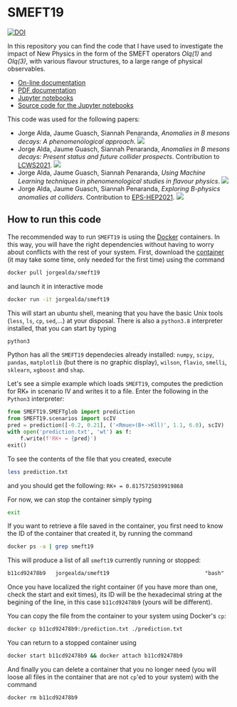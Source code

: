 # SMEFT19



[![DOI](https://zenodo.org/badge/DOI/10.5281/zenodo.5781796.svg)](https://doi.org/10.5281/zenodo.5781796)


In this repository you can find the code that I have used to investigate the impact of New Physics in the form of the
SMEFT operators *Olq(1)* and *Olq(3)*, with various flavour structures, to a large range of physical observables.

* [On-line documentation](https://jorge-alda.github.io/SMEFT19)
* [PDF documentation](https://raw.githubusercontent.com/Jorge-Alda/SMEFT19/gh-pages/SMEFT19.pdf)
* [Jupyter notebooks](https://jorge-alda.github.io/SMEFT19-notebooks/index.html)
* [Source code for the Jupyter notebooks](https://github.com/Jorge-Alda/SMEFT19-notebooks)

This code was used for the following papers:
* Jorge Alda, Jaume Guasch, Siannah Penaranda, *Anomalies in B mesons decays: A phenomenological approach*. [![](https://img.shields.io/badge/arXiv-2012.14799-00ff00)](https://arxiv.org/abs/2012.14799)
* Jorge Alda, Jaume Guasch, Siannah Penaranda, *Anomalies in B mesons decays: Present status and future collider prospects*. Contribution to [LCWS2021](https://www.slac.stanford.edu/econf/C2103151/). [![](https://img.shields.io/badge/arXiv-2105.05095-00ff00)](https://arxiv.org/abs/2105.05095)
* Jorge Alda, Jaume Guasch, Siannah Penaranda, *Using Machine Learning techniques in phenomenological studies in flavour physics*. [![](https://img.shields.io/badge/arXiv-2109.07405-00ff00)](https://arxiv.org/abs/2109.07405)
* Jorge Alda, Jaume Guasch, Siannah Penaranda, *Exploring B-physics anomalies at colliders*. Contribution to [EPS-HEP2021](https://www.eps-hep2021.eu/). [![](https://img.shields.io/badge/arXiv-2110.12240-00ff00)](https://arxiv.org/abs/2110.12240)

## How to run this code

The recommended way to run `SMEFT19` is using the [Docker](https://docs.docker.com/engine/install/) containers. In this way, you will have the right dependencies without having to worry about conflicts with the rest of your system. First, download the [container](https://hub.docker.com/repository/docker/jorgealda/smeft19) (it may take some time, only needed for the first time) using the command

```bash
docker pull jorgealda/smeft19
```

and launch it in interactive mode

```bash
docker run -it jorgealda/smeft19
```

This will start an ubuntu shell, meaning that you have the
basic Unix tools (`less`, `ls`, `cp`, `sed`,...) at your disposal. There is also a `python3.8` interpreter installed, that you can start by typing

```bash
python3
```

Python has all the `SMEFT19` dependecies already installed:
`numpy`, `scipy`, `pandas`, `matplotlib` (but there is no graphic display), `wilson`, `flavio`, `smelli`, `sklearn`, `xgboost` and `shap`. 

Let's see a simple example which loads `SMEFT19`, computes the prediction for RK+ in scenario IV and writes it to a file. Enter the following in the `Python3` interpreter:

```python
from SMEFT19.SMEFTglob import prediction
from SMEFT19.scenarios import scIV
pred = prediction([-0.2, 0.21], ('<Rmue>(B+->Kll)', 1.1, 6.0), scIV)
with open('prediction.txt', 'wt') as f:
    f.write(f'RK+ = {pred}')
exit()
```

To see the contents of the file that you created, execute

```bash
less prediction.txt
```

and you should get the following: `RK+ = 0.8175725039919868`

For now, we can stop the container simply typing

```bash
exit
```

If you want to retrieve a file saved in the container, you first need to know the ID of the container that created it, by running the command 

```bash
docker ps -a | grep smeft19
```

This will produce a list of all `smeft19` currently running or stopped:

```txt
b11cd92478b9   jorgealda/smeft19                              "bash"    9 minutes ago   Exited (0) 2 minutes ago             recursing_rubin
```

Once you have localized the right container (if you have more than one, check the start and exit times), its ID will be the hexadecimal string at the begining of the line, in this case `b11cd92478b9` (yours will be different). 

You can copy the file from the container to your system using Docker's `cp`:

```bash
docker cp b11cd92478b9:/prediction.txt ./prediction.txt
```

You can return to a stopped container using

```bash
docker start b11cd92478b9 && docker attach b11cd92478b9
```

And finally you can delete a container that you no longer need (you will loose all files in the container that are not `cp`'ed to your system) with the command

```bash
docker rm b11cd92478b9
```
